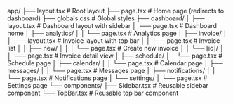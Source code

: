 app/
├── layout.tsx                 # Root layout
├── page.tsx                   # Home page (redirects to dashboard)
├── globals.css               # Global styles
├── dashboard/
│   ├── layout.tsx            # Dashboard layout with sidebar
│   ├── page.tsx              # Dashboard home
│   ├── analytics/
│   │   └── page.tsx          # Analytics page
│   ├── invoice/
│   │   ├── layout.tsx        # Invoice layout with top bar
│   │   ├── page.tsx          # Invoice list
│   │   ├── new/
│   │   │   └── page.tsx      # Create new invoice
│   │   └── [id]/
│   │       └── page.tsx      # Invoice detail view
│   ├── schedule/
│   │   └── page.tsx          # Schedule page
│   ├── calendar/
│   │   └── page.tsx          # Calendar page
│   ├── messages/
│   │   └── page.tsx          # Messages page
│   ├── notifications/
│   │   └── page.tsx          # Notifications page
│   └── settings/
│       └── page.tsx          # Settings page
└── components/
    ├── Sidebar.tsx           # Reusable sidebar component
    └── TopBar.tsx            # Reusable top bar component